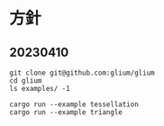 # 方針

## 20230410

```shell
git clone git@github.com:glium/glium
cd glium
ls examples/ -1

cargo run --example tessellation
cargo run --example triangle
```
